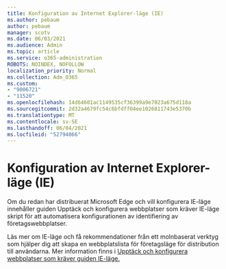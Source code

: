 ```yaml
---
title: Konfiguration av Internet Explorer-läge (IE)
ms.author: pebaum
author: pebaum
manager: scotv
ms.date: 06/03/2021
ms.audience: Admin
ms.topic: article
ms.service: o365-administration
ROBOTS: NOINDEX, NOFOLLOW
localization_priority: Normal
ms.collection: Adm_O365
ms.custom:
- "9006721"
- "11520"
ms.openlocfilehash: 14d64601ac1149535cf36399a9e7023a675d118a
ms.sourcegitcommit: 2d32a4679fc54c6bfdff04ee1026811743e5370b
ms.translationtype: MT
ms.contentlocale: sv-SE
ms.lasthandoff: 06/04/2021
ms.locfileid: "52794066"
---
```

# <a name="internet-explorer-ie-mode-configuration"></a>Konfiguration av Internet Explorer-läge (IE)

Om du redan har distribuerat Microsoft Edge och vill konfigurera IE-läge innehåller guiden Upptäck och konfigurera webbplatser som kräver IE-läge skript för att automatisera konfigurationen av identifiering av företagswebbplatser. 

Läs mer om IE-läge och få rekommendationer från ett molnbaserat verktyg som hjälper dig att skapa en webbplatslista för företagsläge för distribution till användarna. Mer information finns i [Upptäck och konfigurera webbplatser som kräver guiden IE-läge.](https://admin.microsoft.com/AdminPortal/Home?#/modernonboarding/configureiemode)